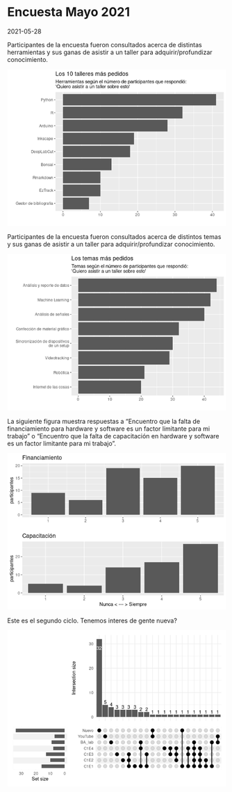 Encuesta Mayo 2021
================
2021-05-28

Participantes de la encuesta fueron consultados acerca de distintas
herramientas y sus ganas de asistir a un taller para
adquirir/profundizar conocimiento.

![](2021-05_encuesta_files/figure-gfm/unnamed-chunk-4-1.png)<!-- -->

Participantes de la encuesta fueron consultados acerca de distintos
temas y sus ganas de asistir a un taller para adquirir/profundizar
conocimiento.

![](2021-05_encuesta_files/figure-gfm/unnamed-chunk-5-1.png)<!-- -->

La siguiente figura muestra respuestas a “Encuentro que la falta de
financiamiento para hardware y software es un factor limitante para mi
trabajo” o “Encuentro que la falta de capacitación en hardware y
software es un factor limitante para mi trabajo”.

![](2021-05_encuesta_files/figure-gfm/unnamed-chunk-6-1.png)<!-- -->

Este es el segundo ciclo. Tenemos interes de gente nueva?

![](2021-05_encuesta_files/figure-gfm/unnamed-chunk-7-1.png)<!-- -->

